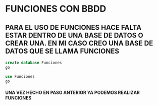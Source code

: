 # FUNCIONES CON BBDD

## PARA EL USO DE FUNCIONES HACE FALTA ESTAR DENTRO DE UNA BASE DE DATOS O CREAR UNA. EN MI CASO CREO UNA BASE DE DATOS QUE SE LLAMA FUNCIONES

```sql
create database Funciones
go

use Funciones
go
```
#### UNA VEZ HECHO EN PASO ANTERIOR YA PODEMOS REALIZAR FUNCIONES




